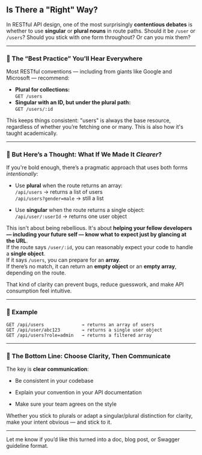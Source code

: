 ## Is There a "Right" Way?

In RESTful API design, one of the most surprisingly **contentious debates** is whether to use **singular** or **plural nouns** in route paths. Should it be `/user` or `/users`? Should you stick with one form throughout? Or can you mix them?

---

### 😤 The “Best Practice” You’ll Hear Everywhere

Most RESTful conventions — including from giants like Google and Microsoft — recommend:

- **Plural for collections:**  
    `GET /users`
- **Singular with an ID, but under the plural path:**  
    `GET /users/:id`


This keeps things consistent: "users" is always the base resource, regardless of whether you’re fetching one or many. This is also how it's taught academically.

---

### 🧠 But Here’s a Thought: What If We Made It _Clearer_?

If you're bold enough, there’s a pragmatic approach that uses both forms _intentionally_:

- Use **plural** when the route returns an array:  
    `/api/users` → returns a list of users  
    `/api/users?gender=male` → still a list
    
- Use **singular** when the route returns a single object:  
    `/api/user/:userId` → returns one user object
    

This isn't about being rebellious. It's about **helping your fellow developers — including your future self — know what to expect just by glancing at the URL**.  
If the route says `/user/:id`, you can reasonably expect your code to handle a **single object**.  
If it says `/users`, you can prepare for an **array**.  
If there’s no match, it can return an **empty object** or an **empty array**, depending on the route.

That kind of clarity can prevent bugs, reduce guesswork, and make API consumption feel intuitive.

---

### 🧪 Example

```http
GET /api/users              → returns an array of users
GET /api/user/abc123        → returns a single user object
GET /api/users?role=admin   → returns a filtered array
```

---

### 💬 The Bottom Line: Choose Clarity, Then Communicate

The key is **clear communication**:

- Be consistent in your codebase
    
- Explain your convention in your API documentation
    
- Make sure your team agrees on the style
    

Whether you stick to plurals or adapt a singular/plural distinction for clarity, make your intent obvious — and stick to it.

---

Let me know if you’d like this turned into a doc, blog post, or Swagger guideline format.